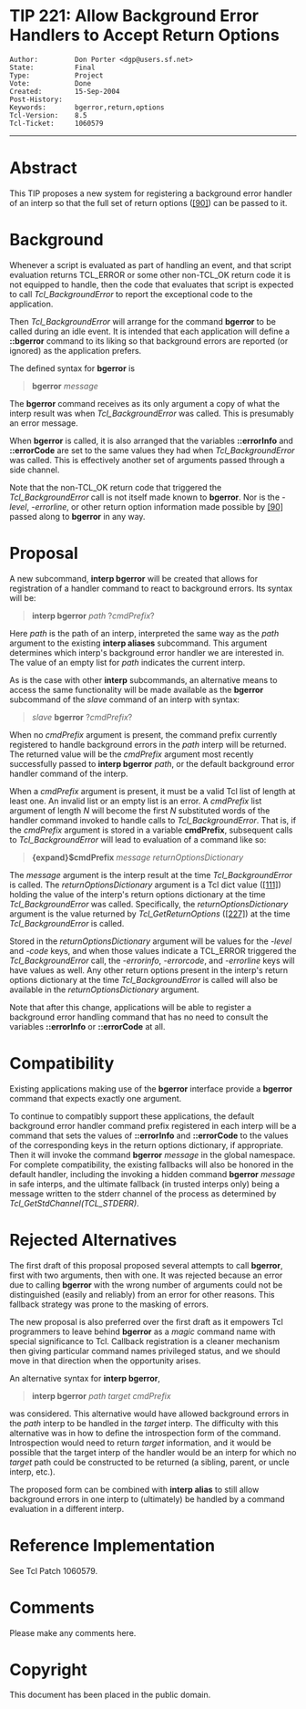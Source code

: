 # TIP 221: Allow Background Error Handlers to Accept Return Options
	Author:         Don Porter <dgp@users.sf.net>
	State:          Final
	Type:           Project
	Vote:           Done
	Created:        15-Sep-2004
	Post-History:   
	Keywords:       bgerror,return,options
	Tcl-Version:    8.5
	Tcl-Ticket:     1060579
-----

# Abstract

This TIP proposes a new system for registering a background error
handler of an interp so that the full set of return options \([[90]](90.md)\) can
be passed to it.

# Background

Whenever a script is evaluated as part of handling an event, and
that script evaluation returns TCL\_ERROR or some other non-TCL\_OK
return code it is not equipped to handle, then the code that
evaluates that script is expected to call _Tcl\_BackgroundError_
to report the exceptional code to the application.

Then _Tcl\_BackgroundError_ will arrange for the command
**bgerror** to be called during an idle event.  It is intended
that each application will define a **::bgerror** command to its
liking so that background errors are reported \(or ignored\) as
the application prefers.

The defined syntax for **bgerror** is 

 > **bgerror** _message_

The **bgerror** command receives as its only argument a copy of
what the interp result was when _Tcl\_BackgroundError_ was called.
This is presumably an error message.

When **bgerror** is called, it is also arranged that the
variables **::errorInfo** and **::errorCode** are set to
the same values they had when _Tcl\_BackgroundError_ was called.
This is effectively another set of arguments passed through a
side channel.

Note that the non-TCL\_OK return code that triggered
the _Tcl\_BackgroundError_ call is not itself made known to 
**bgerror**.  Nor is the _-level_, _-errorline_, or other
return option information made possible by [[90]](90.md) passed along
to **bgerror** in any way.

# Proposal

A new subcommand, **interp bgerror** will be created that
allows for registration of a handler command to react to
background errors.  Its syntax will be:

 > **interp bgerror** _path_ ?_cmdPrefix_?

Here _path_ is the path of an interp, interpreted the same way
as the _path_ argument to the existing **interp aliases**
subcommand.  This argument determines which interp's background
error handler we are interested in.  The value of an empty list
for _path_ indicates the current interp.

As is the case with other **interp** subcommands, an alternative
means to access the same functionality will be made available
as the **bgerror** subcommand of the _slave_ command of
an interp with syntax:

 > _slave_ **bgerror** ?_cmdPrefix_?

When no _cmdPrefix_ argument is present, the command prefix
currently registered to handle background errors in the _path_
interp will be returned.  The returned value will be
the _cmdPrefix_ argument most recently successfully passed
to **interp bgerror** _path_, or the default
background error handler command of the interp.

When a _cmdPrefix_ argument is present, it must be a valid Tcl
list of length at least one.  An invalid list or an empty list
is an error.  A _cmdPrefix_ list argument of
length _N_ will become the first _N_ substituted words of
the handler command invoked to handle calls to _Tcl\_BackgroundError_.
That is, if the _cmdPrefix_ argument is stored in a variable
**cmdPrefix**, subsequent calls to _Tcl\_BackgroundError_ will
lead to evaluation of a command like so:

 > **\{expand\}$cmdPrefix** _message_ _returnOptionsDictionary_

The _message_ argument is the interp result at the time
_Tcl\_BackgroundError_ is called.
The _returnOptionsDictionary_ argument is a Tcl dict value \([[111]](111.md)\)
holding the value of the interp's return options dictionary at the
time _Tcl\_BackgroundError_ was called.  Specifically,
the _returnOptionsDictionary_ argument is the value
returned by _Tcl\_GetReturnOptions_ \([[227]](227.md)\) at the time
_Tcl\_BackgroundError_ is called.

Stored in the _returnOptionsDictionary_ argument will be values
for the _-level_ and _-code_ keys, and when those values
indicate a TCL\_ERROR triggered the _Tcl\_BackgroundError_ call,
the _-errorinfo_, _-errorcode_, and _-errorline_ keys will
have values as well.  Any other return options present in the
interp's return options  dictionary at the time _Tcl\_BackgroundError_
is called will also be available in the _returnOptionsDictionary_ argument.

Note that after this change, applications will be able to
register a background error handling command that has no need
to consult the variables **::errorInfo** or **::errorCode** at all.

# Compatibility

Existing applications making use of the **bgerror** interface
provide a **bgerror** command that expects exactly one argument.

To continue to compatibly support these applications, the default
background error handler command prefix registered in each interp
will be a command that sets the values of **::errorInfo**
and **::errorCode** to the values of the corresponding keys in
the return options dictionary, if appropriate.  Then it will
invoke the command **bgerror** _message_ in the global namespace.
For complete compatibility, the existing fallbacks will also
be honored in the default handler, including the
invoking a hidden command **bgerror** _message_
in safe interps, and the ultimate fallback \(in trusted interps only\)
being a message written to the stderr channel of the process as determined
by _Tcl\_GetStdChannel\(TCL\_STDERR\)_.

# Rejected Alternatives

The first draft of this proposal proposed several attempts to
call **bgerror**, first with two arguments, then with one.
It was rejected because an error due to calling **bgerror**
with the wrong number of arguments could not be distinguished
\(easily and reliably\) from an error for other reasons.  This
fallback strategy was prone to the masking of errors.

The new proposal is also preferred over the first draft as
it empowers Tcl programmers to leave behind **bgerror**
as a _magic_ command name with special significance to Tcl.
Callback registration is a cleaner mechanism then giving
particular command names privileged status, and we should
move in that direction when the opportunity arises.

An alternative syntax for **interp bgerror**,

 > **interp bgerror** _path target cmdPrefix_

was considered.  This alternative would have allowed background
errors in the _path_ interp to be handled in the _target_
interp.  The difficulty with this alternative was in how to
define the introspection form of the command.  Introspection
would need to return _target_ information, and it would be
possible that the target interp of the handler would be 
an interp for which no _target_ path could be constructed
to be returned \(a sibling, parent, or uncle interp, etc.\).

The proposed form can be combined with **interp alias** to
still allow background errors in one interp to \(ultimately\)
be handled by a command evaluation in a different interp.

# Reference Implementation

See Tcl Patch 1060579.

# Comments

Please make any comments here.

# Copyright

This document has been placed in the public domain.

